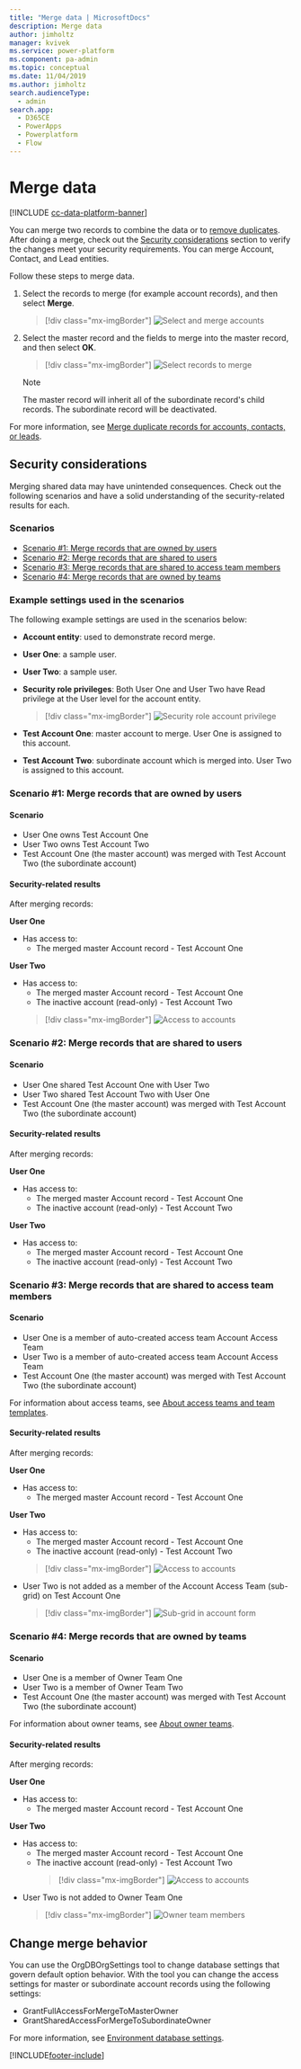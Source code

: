 ```yaml
---
title: "Merge data | MicrosoftDocs"
description: Merge data
author: jimholtz
manager: kvivek
ms.service: power-platform
ms.component: pa-admin
ms.topic: conceptual
ms.date: 11/04/2019
ms.author: jimholtz
search.audienceType: 
  - admin
search.app:
  - D365CE
  - PowerApps
  - Powerplatform
  - Flow
---
```

# Merge data

[!INCLUDE [cc-data-platform-banner](../includes/cc-data-platform-banner.md)]

You can merge two records to combine the data or to [remove duplicates](/powerapps/user/merge-duplicate-records). After doing a merge, check out the [Security considerations](#security-considerations) section to verify the changes meet your security requirements. You can merge Account, Contact, and Lead entities.

Follow these steps to merge data.

1. Select the records to merge (for example account records), and then select **Merge**.

   > [!div class="mx-imgBorder"] 
   > ![Select and merge accounts](media/select-merge-accounts.png "Select and merge accounts")

2. Select the master record and the fields to merge into the master record, and then select **OK**.

   > [!div class="mx-imgBorder"] 
   > ![Select records to merge](media/select-records-to-merge.png "Select records to merge")

   > [!NOTE]
   > The master record will inherit all of the subordinate record's child records. The subordinate record will be deactivated.

For more information, see [Merge duplicate records for accounts, contacts, or leads](/powerapps/user/merge-duplicate-records).

## Security considerations

Merging shared data may have unintended consequences. Check out the following scenarios and have a solid understanding of the security-related results for each. 

### Scenarios
- [Scenario #1: Merge records that are owned by users ](#scenario-1-merge-records-that-are-owned-by-users)
- [Scenario #2: Merge records that are shared to users](#scenario-2-merge-records-that-are-shared-to-users)
- [Scenario #3: Merge records that are shared to access team members](#scenario-3-merge-records-that-are-shared-to-access-team-members)
- [Scenario #4: Merge records that are owned by teams](#scenario-4-merge-records-that-are-owned-by-teams)

### Example settings used in the scenarios
The following example settings are used in the scenarios below:

- **Account entity**: used to demonstrate record merge.
- **User One**: a sample user.
- **User Two**: a sample user.
- **Security role privileges**: Both User One and User Two have Read privilege at the User level for the account entity.
  
  > [!div class="mx-imgBorder"] 
  > ![Security role account privilege](media/security-role-account-privileges.png "Security role account privilege")

- **Test Account One**: master account to merge. User One is assigned to this account.
- **Test Account Two**: subordinate account which is merged into. User Two is assigned to this account.

### Scenario #1: Merge records that are owned by users

#### Scenario

- User One owns Test Account One
- User Two owns Test Account Two
- Test Account One (the master account) was merged with Test Account Two (the subordinate account)

#### Security-related results

After merging records:

**User One**
- Has access to:
  - The merged master Account record - Test Account One


**User Two**
- Has access to: 
  - The merged master Account record - Test Account One
  - The inactive account (read-only) - Test Account Two  
  > [!div class="mx-imgBorder"] 
  > ![Access to accounts](media/user-two-account-after-merge.png "Access to accounts")

### Scenario #2: Merge records that are shared to users

#### Scenario

- User One shared Test Account One with User Two
- User Two shared Test Account Two with User One
- Test Account One (the master account) was merged with Test Account Two (the subordinate account)

#### Security-related results

After merging records:

**User One**
- Has access to:
  - The merged master Account record - Test Account One
  - The inactive account (read-only) - Test Account Two  

**User Two**
- Has access to: 
  - The merged master Account record - Test Account One
  - The inactive account (read-only) - Test Account Two  


### Scenario #3: Merge records that are shared to access team members

#### Scenario

- User One is a member of auto-created access team Account Access Team
- User Two is a member of auto-created access team Account Access Team
- Test Account One (the master account) was merged with Test Account Two (the subordinate account)

For information about access teams, see [About access teams and team templates](manage-teams.md#about-access-teams-and-team-templates). 

#### Security-related results

After merging records:

**User One**
- Has access to:
  - The merged master Account record - Test Account One

**User Two**
- Has access to: 
  - The merged master Account record - Test Account One
  - The inactive account (read-only) - Test Account Two  
  > [!div class="mx-imgBorder"] 
  > ![Access to accounts](media/user-two-account-after-merge.png "Access to accounts")
- User Two is not added as a member of the Account Access Team (sub-grid) on Test Account One
  > [!div class="mx-imgBorder"] 
  > ![Sub-grid in account form](media/sub-grid-account-form.png "Sub-grid in account form")

### Scenario #4: Merge records that are owned by teams

#### Scenario

- User One is a member of Owner Team One 
- User Two is a member of Owner Team Two 
- Test Account One (the master account) was merged with Test Account Two (the subordinate account)

For information about owner teams, see [About owner teams](manage-teams.md#about-owner-teams).

#### Security-related results

After merging records:

**User One**
- Has access to:
  - The merged master Account record - Test Account One

**User Two**
- Has access to: 
  - The merged master Account record - Test Account One
  - The inactive account (read-only) - Test Account Two  
    > [!div class="mx-imgBorder"] 
    > ![Access to accounts](media/user-two-account-after-merge.png "Access to accounts")
- User Two is not added to Owner Team One
  > [!div class="mx-imgBorder"] 
  > ![Owner team members](media/user-one-owner-team-after-merge.png "Owner team members")


## Change merge behavior

You can use the OrgDBOrgSettings tool to change database settings that govern default option behavior. With the tool you can change the access settings for master or subordinate account records using the following settings:

- GrantFullAccessForMergeToMasterOwner	
- GrantSharedAccessForMergeToSubordinateOwner

For more information, see [Environment database settings](environment-database-settings.md).



[!INCLUDE[footer-include](../includes/footer-banner.md)]
